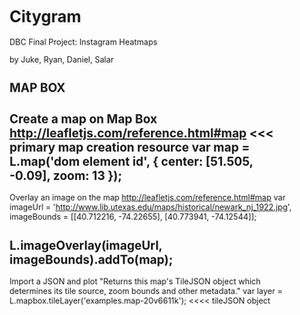 Citygram
========

DBC Final Project: Instagram Heatmaps


by Juke, Ryan, Daniel, Salar




MAP BOX
------------------------------------------------------------------
Create a map on Map Box  http://leafletjs.com/reference.html#map  <<< primary map creation resource
var map = L.map('dom element id', {
    center: [51.505, -0.09],
    zoom: 13
});
------------------------------------------------------------------
Overlay an image on the map  http://leafletjs.com/reference.html#map
var imageUrl = 'http://www.lib.utexas.edu/maps/historical/newark_nj_1922.jpg',
    imageBounds = [[40.712216, -74.22655], [40.773941, -74.12544]];

L.imageOverlay(imageUrl, imageBounds).addTo(map);
------------------------------------------------------------------
Import a JSON and plot
"Returns this map's TileJSON object which determines its tile source, zoom bounds and other metadata."
var layer = L.mapbox.tileLayer('examples.map-20v6611k');  <<<< tileJSON object
